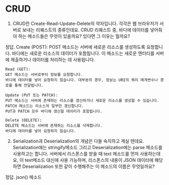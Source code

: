# CRUD
  1. CRUD란 Create-Read-Update-Delete의 약자입니다.
    각각은 웹 브라우저가 서버로 보내는 리퀘스트의 종류인데요.
    CRUD 리퀘스트 중, 바디에 데이터를 넣어줘야 하는 메소드들은 무엇이 있을까요?
    있다면 그 이유는 뭘까요?
  
  정답. 
    Create (POST):
    POST 메소드는 서버에 새로운 리소스를 생성하도록 요청합니다.
    바디에는 새로운 리소스의 데이터가 포함됩니다.
    이 메소드는 새로운 엔터티를 서버에 제출하거나 데이터를 처리하는 데 사용됩니다.

    Read (GET):
    GET 메소드는 서버로부터 정보를 요청합니다.
    바디에 데이터를 넣어 요청하지 않습니다. 대부분의 경우, 정보는 URI의 쿼리 매개변수나 경로를 통해 전달됩니다.

    Update (PUT 또는 PATCH):
    PUT 메소드는 서버에 존재하는 리소스를 갱신하거나 새로운 리소스를 생성할 수 있습니다.
    PATCH 메소드는 리소스의 일부만 갱신합니다.
    PUT과 PATCH 모두 바디에 갱신할 데이터가 포함됩니다.

    Delete (DELETE):
    DELETE 메소드는 서버에 존재하는 리소스를 삭제합니다.
    바디에 데이터를 넣어 요청하지 않습니다.

  2. Serialization과 Deserialization의 개념은 다들 숙지하고 계실 텐데요.
    Serialization에는 stringify메소드 그리고 Deserialization에는 parse 메소드를 사용하고는 합니다. 
    서버에서 리스폰스를 받을 때 text 메소드를 먼저 사용하는데요, 이 text메소드 대신에 사용
    가능하며, 리스폰스의 내용이 JSON 데이터에 해당하면 Deserialization 또한 같이 수행해주는 이 메소드의 이름은 무엇일까요?
    
  정답.
    json() 메소드